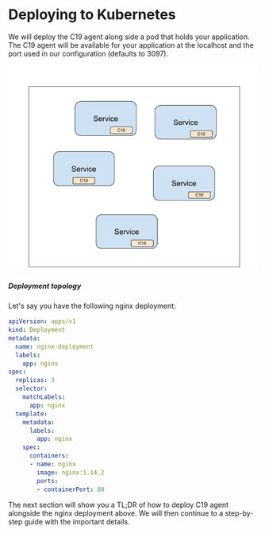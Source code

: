 # Deploying to Kubernetes

We will deploy the C19 agent along side a pod that holds your application. The C19 agent will be available for your application 
at the localhost and the port used in our configuration (defaults to 3097).

![Sharing state use case](figure-4-sharing-state.png)
##### Deployment topology


Let's say you have the following nginx deployment:
```yaml
apiVersion: apps/v1
kind: Deployment
metadata:
  name: nginx-deployment
  labels:
    app: nginx
spec:
  replicas: 3
  selector:
    matchLabels:
      app: nginx
  template:
    metadata:
      labels:
        app: nginx
    spec:
      containers:
      - name: nginx
        image: nginx:1.14.2
        ports:
        - containerPort: 80
```

The next section will show you a TL;DR of how to deploy C19 agent alongside the nginx deployment above.
We will then continue to a step-by-step guide with the important details.

